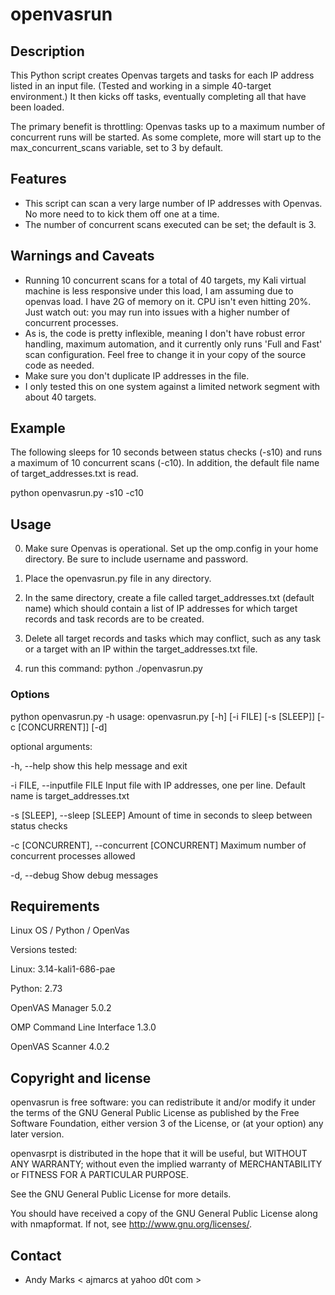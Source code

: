 openvasrun
==========

Description
-----------
This Python script creates Openvas targets and tasks for each IP address listed in an input file. (Tested and working in a simple 40-target environment.)  It then kicks off tasks, eventually completing all that have been loaded.

The primary benefit is throttling: Openvas tasks up to a maximum number of concurrent runs will be started.  As some complete, more will start up to the max_concurrent_scans variable, set to 3 by default. 

Features
--------
* This script can scan a very large number of IP addresses with Openvas.  No more need to to kick them off one at a time.
* The number of concurrent scans executed can be set;  the default is 3.

Warnings and Caveats
--------
* Running 10 concurrent scans for a total of 40 targets, my Kali virtual machine is less responsive under this load, I am assuming due to openvas load.  I have 2G of memory on it.  CPU isn't even hitting 20%.  Just watch out:  you may run into issues with a higher number of concurrent processes.
* As is, the code is pretty inflexible, meaning I don't have robust error handling, maximum automation, and it currently only runs 'Full and Fast' scan configuration.  Feel free to change it in your copy of the source code as needed.
* Make sure you don't duplicate IP addresses in the file.
* I only tested this on one system against a limited network segment with about 40 targets.

Example
--------
The following sleeps for 10 seconds between status checks (-s10) and runs a maximum of 10 concurrent scans (-c10).  In addition, the default file name of target_addresses.txt is read.

 python openvasrun.py -s10 -c10

Usage
-----
0. Make sure Openvas is operational.  Set up the omp.config in your home directory.  Be sure to include username and password.

1. Place the openvasrun.py file in any directory.

2. In the same directory, create a file called target_addresses.txt (default name) which should contain a list of IP addresses for which target records and task records are to be created.

3. Delete all target records and tasks which may conflict, such as any task or a target with an IP within the target_addresses.txt file.

4. run this command:   python ./openvasrun.py 

### Options

python openvasrun.py -h
usage: openvasrun.py [-h] [-i FILE] [-s [SLEEP]] [-c [CONCURRENT]] [-d]

optional arguments:

  -h, --help            show this help message and exit

  -i FILE, --inputfile FILE        Input file with IP addresses, one per line. Default name is target_addresses.txt

  -s [SLEEP], --sleep [SLEEP]     Amount of time in seconds to sleep between status checks

  -c [CONCURRENT], --concurrent [CONCURRENT]    Maximum number of concurrent processes allowed

  -d, --debug           Show debug messages


Requirements
------------
Linux OS / Python / OpenVas

Versions tested:

Linux: 3.14-kali1-686-pae

Python: 2.73

OpenVAS Manager 5.0.2

OMP Command Line Interface 1.3.0

OpenVAS Scanner 4.0.2

Copyright and license
---------------------
openvasrun is free software: you can redistribute it and/or modify it under the terms of the GNU General Public License as published by the Free Software Foundation, either version 3 of the License, or (at your option) any later version.

openvasrpt is distributed in the hope that it will be useful, but WITHOUT ANY WARRANTY; without even the implied warranty of MERCHANTABILITY or FITNESS FOR A PARTICULAR PURPOSE.  

See the GNU General Public License for more details.

You should have received a copy of the GNU General Public License along with nmapformat. 
If not, see http://www.gnu.org/licenses/.

Contact
-------
* Andy Marks < ajmarcs at yahoo d0t com >
